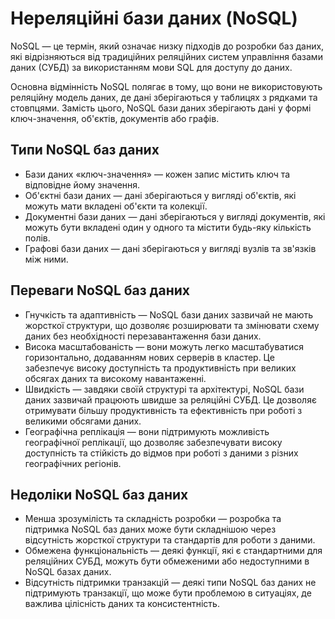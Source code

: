 # Нереляційні бази даних (NoSQL)

NoSQL — це термін, який означає низку підходів до розробки баз даних, які відрізняються від традиційних реляційних систем управління базами даних (СУБД) за використанням мови SQL для доступу до даних.

Основна відмінність NoSQL полягає в тому, що вони не використовують реляційну модель даних, де дані зберігаються у таблицях з рядками та стовпцями. Замість цього, NoSQL бази даних зберігають дані у формі ключ-значення, об'єктів, документів або графів.

## Типи NoSQL баз даних

- Бази даних «ключ-значення» — кожен запис містить ключ та відповідне йому значення.
- Об'єктні бази даних — дані зберігаються у вигляді об'єктів, які можуть мати вкладені об'єкти та колекції.
- Документні бази даних — дані зберігаються у вигляді документів, які можуть бути вкладені один у одного та містити будь-яку кількість полів.
- Графові бази даних — дані зберігаються у вигляді вузлів та зв'язків між ними.

## Переваги NoSQL баз даних

- Гнучкість та адаптивність — NoSQL бази даних зазвичай не мають жорсткої структури, що дозволяє розширювати та змінювати схему даних без необхідності перезавантаження бази даних.
- Висока масштабованість — вони можуть легко масштабуватися горизонтально, додаванням нових серверів в кластер. Це забезпечує високу доступність та продуктивність при великих обсягах даних та високому навантаженні.
- Швидкість — завдяки своїй структурі та архітектурі, NoSQL бази даних зазвичай працюють швидше за реляційні СУБД. Це дозволяє отримувати більшу продуктивність та ефективність при роботі з великими обсягами даних.
- Географічна реплікація — вони підтримують можливість географічної реплікації, що дозволяє забезпечувати високу доступність та стійкість до відмов при роботі з даними з різних географічних регіонів.

## Недоліки NoSQL баз даних

- Менша зрозумілість та складність розробки — розробка та підтримка NoSQL баз даних може бути складнішою через відсутність жорсткої структури та стандартів для роботи з даними.
- Обмежена функціональність — деякі функції, які є стандартними для реляційних СУБД, можуть бути обмеженими або недоступними в NoSQL базах даних.
- Відсутність підтримки транзакцій — деякі типи NoSQL баз даних не підтримують транзакції, що може бути проблемою в ситуаціях, де важлива цілісність даних та консистентність.
